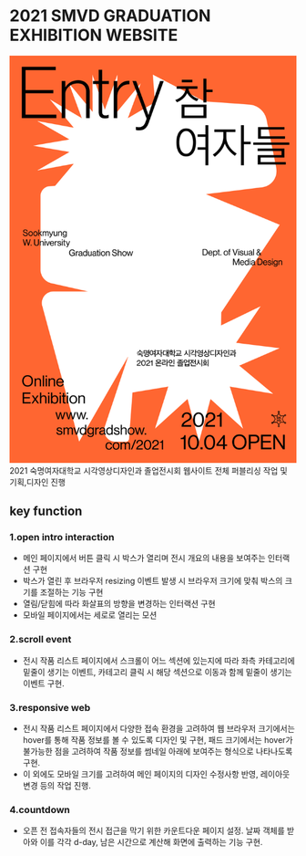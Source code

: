 # 2021 SMVD GRADUATION EXHIBITION WEBSITE
![main_poster](./assets/images/example_img/main_poster_vertical.png)
2021 숙명여자대학교 시각영상디자인과 졸업전시회 웹사이트 전체 퍼블리싱 작업 및 기획,디자인 진행

## key function
### 1.open intro interaction
- 메인 페이지에서 버튼 클릭 시 박스가 열리며 전시 개요의 내용을 보여주는 인터랙션 구현
- 박스가 열린 후 브라우저 resizing 이벤트 발생 시 브라우저 크기에 맞춰 박스의 크기를 조절하는 기능 구현
- 열림/닫힘에 따라 화살표의 방향을 변경하는 인터랙션 구현
- 모바일 페이지에서는 세로로 열리는 모션

### 2.scroll event
- 전시 작품 리스트 페이지에서 스크롤이 어느 섹션에 있는지에 따라 좌측 카테고리에 밑줄이 생기는 이벤트, 카테고리 클릭 시 해당 섹션으로 이동과 함께 밑줄이 생기는 이벤트 구현.

### 3.responsive web
- 전시 작품 리스트 페이지에서 다양한 접속 환경을 고려하여 웹 브라우저 크기에서는 hover를 통해 작품 정보를 볼 수 있도록 디자인 및 구현, 패드 크기에서는 hover가 불가능한 점을 고려하여 작품 정보를 썸네일 아래에 보여주는 형식으로 나타나도록 구현.
- 이 외에도 모바일 크기를 고려하여 메인 페이지의 디자인 수정사항 반영, 레이아웃 변경 등의 작업 진행.

### 4.countdown
- 오픈 전 접속자들의 전시 접근을 막기 위한 카운트다운 페이지 설정. 날짜 객체를 받아와 이를 각각 d-day, 남은 시간으로 계산해 화면에 출력하는 기능 구현.


